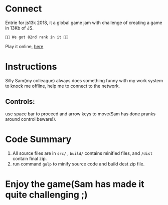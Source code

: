 # Connect
Entrie for js13k 2018, it a global game jam with challenge of creating a game in 13Kb of JS.

    🎉🎉 We got 82nd rank in it 🎉🎉

Play it online, [here](https://js13kgames.com/entries/connect)


# Instructions
Silly Sam(my colleague) always does something funny with my work system to knock me offline, help me to connect to the network.

## Controls:
use space bar to proceed and arrow keys to move(Sam has done pranks around control beware!).

# Code Summary
1. All source files are in `src/` , `build/` contains minified files, and `/dist` contain final zip.
1. run command `gulp` to minify source code and build dest zip file.


# Enjoy the game(Sam has made it quite challenging ;)
